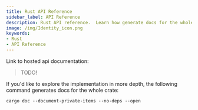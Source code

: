 ```yaml
---
title: Rust API Reference
sidebar_label: API Reference
description: Rust API reference.  Learn how generate docs for the whole crate.
image: /img/Identity_icon.png
keywords:
- Rust
- API Reference
---
```


Link to hosted api documentation:

> TODO!


If you'd like to explore the implementation in more depth, the following command generates docs for the whole crate:

```
cargo doc --document-private-items --no-deps --open
```